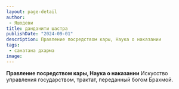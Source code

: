 ```yaml
---
layout: page-detail
author:
 - Яшодеви
title: данданити шастра
publishDate: "2024-09-01"
description: Правление посредством кары, Наука о наказании
tags:
 - санатана дхарма
image: 
---
```


__Правление посредством кары, Наука о наказании__
Искусство управления государством, трактат, переданный богом Брахмой.

